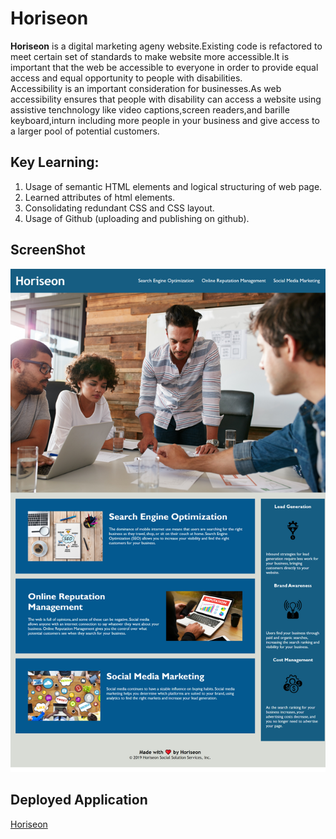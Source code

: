 # Horiseon

**Horiseon** is a digital marketing ageny website.Existing code is refactored to meet certain set of standards to make website more accessible.It is important that the web be accessible to everyone in order to provide equal access and equal opportunity to people with disabilities.  
Accessibility is an important consideration for businesses.As web accessibility ensures that people with disability can access a website using assistive tenchnology like video captions,screen readers,and barille keyboard,inturn including more people in your business and give access to a larger pool of potential customers.

## Key Learning:

1. Usage of semantic HTML elements and logical structuring of web page.
2. Learned attributes of html elements.
3. Consolidating redundant CSS and CSS layout.
4. Usage of Github (uploading and publishing on github).

## ScreenShot

![Horiseon:Digital Marketing Agency](./assets/images/Horiseon.png)

## Deployed Application

[Horiseon](https://gunjanb.github.io/Homework01/)
